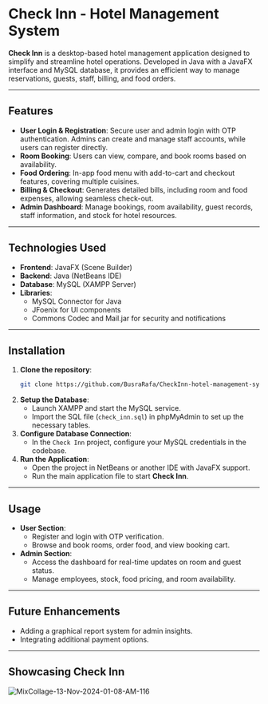 # Check Inn - Hotel Management System

**Check Inn** is a desktop-based hotel management application designed to simplify and streamline hotel operations. Developed in Java with a JavaFX interface and MySQL database, it provides an efficient way to manage reservations, guests, staff, billing, and food orders.

---

## Features

- **User Login & Registration**: Secure user and admin login with OTP authentication. Admins can create and manage staff accounts, while users can register directly.
- **Room Booking**: Users can view, compare, and book rooms based on availability.
- **Food Ordering**: In-app food menu with add-to-cart and checkout features, covering multiple cuisines.
- **Billing & Checkout**: Generates detailed bills, including room and food expenses, allowing seamless check-out.
- **Admin Dashboard**: Manage bookings, room availability, guest records, staff information, and stock for hotel resources.
  
---

## Technologies Used

- **Frontend**: JavaFX (Scene Builder)
- **Backend**: Java (NetBeans IDE)
- **Database**: MySQL (XAMPP Server)
- **Libraries**: 
  - MySQL Connector for Java
  - JFoenix for UI components
  - Commons Codec and Mail.jar for security and notifications

---

## Installation

1. **Clone the repository**:
    ```bash
    git clone https://github.com/BusraRafa/CheckInn-hotel-management-system.git
    ```
2. **Setup the Database**:
   - Launch XAMPP and start the MySQL service.
   - Import the SQL file (`check_inn.sql`) in phpMyAdmin to set up the necessary tables.
3. **Configure Database Connection**:
   - In the `Check Inn` project, configure your MySQL credentials in the codebase.
4. **Run the Application**:
   - Open the project in NetBeans or another IDE with JavaFX support.
   - Run the main application file to start **Check Inn**.

---

## Usage

- **User Section**:
  - Register and login with OTP verification.
  - Browse and book rooms, order food, and view booking cart.
- **Admin Section**:
  - Access the dashboard for real-time updates on room and guest status.
  - Manage employees, stock, food pricing, and room availability.
  
---

## Future Enhancements

- Adding a graphical report system for admin insights.
- Integrating additional payment options.

---

## Showcasing Check Inn

![MixCollage-13-Nov-2024-01-08-AM-116](https://github.com/user-attachments/assets/845cc775-6497-454e-b066-cda872023bdb)
